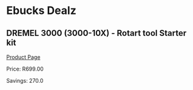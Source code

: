 
# Ebucks Dealz
## DREMEL 3000 (3000-10X) - Rotart tool Starter kit
[Product Page](https://www.ebucks.com/web/shop/productSelected.do?prodId=212717527&catId=322194323)

Price: R699.00

Savings: 270.0


	